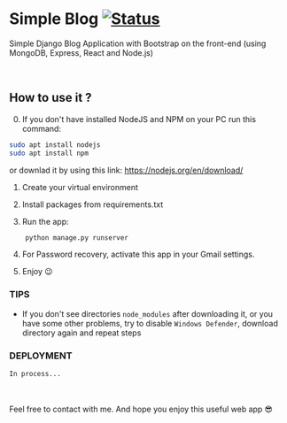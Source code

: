 # Simple Blog  [![Status](https://img.shields.io/badge/status-work--in--progress-yellow)](https://github.com/M0ng00se7169/Django-Blog)

Simple Django Blog Application with Bootstrap on the front-end
(using MongoDB, Express, React and Node.js) 

<br/>

## How to use it ?
0.  If you don't have installed NodeJS and NPM on your PC run this command:

```bash
sudo apt install nodejs
sudo apt install npm
```
or downlad it by using this link: https://nodejs.org/en/download/ <br/>

1.  Create your virtual environment <br/>

2. Install packages from requirements.txt

3. Run the app:
```bash
    python manage.py runserver
```

4. For Password recovery, activate this app in your Gmail settings.

5. Enjoy 😉


### TIPS
- If you don't see directories `node_modules` after downloading it, or you have some other problems, try to disable `Windows Defender`, download directory again and repeat steps


### DEPLOYMENT
    In process...


<br/><br/>
Feel free to contact with me. And hope you enjoy this useful web app 😎    